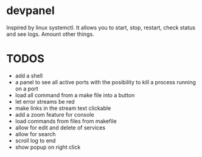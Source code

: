 # devpanel

Inspired by linux systemctl. It allows you to start, stop, restart, check status and see logs. Amount other things.

# TODOS

- add a shell
- a panel to see all active ports
	with the posibility to kill a process running on a port
- load all command from a make file into a button 
- let error streams be red
- make links in the stream text clickable 
- add a zoom feature for console  
- load commands from files from makefile
- allow for edit and delete of services
- allow for search
- scroll log to end 
- show popup on right click